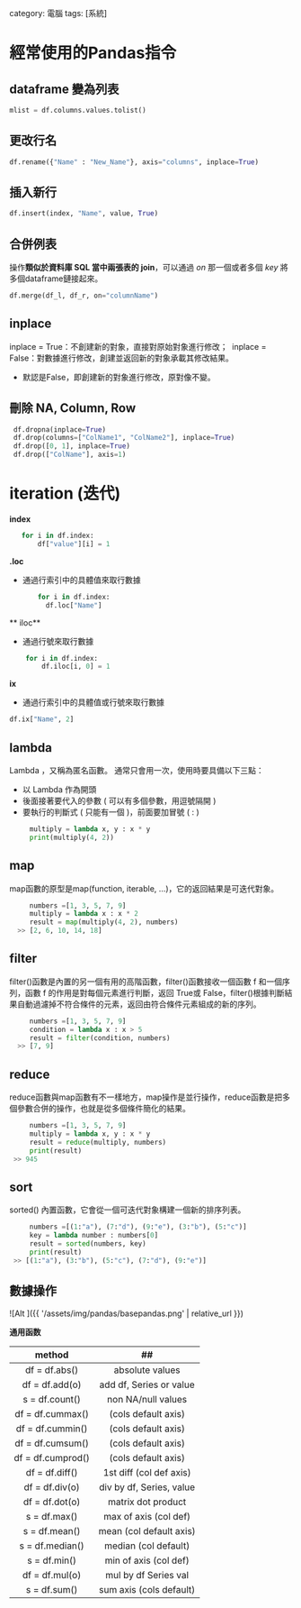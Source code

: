 category: 電腦
tags: [系統]

# 經常使用的Pandas指令

## dataframe 變為列表

```python
mlist = df.columns.values.tolist()
```

## 更改行名

```python
df.rename({"Name" : "New_Name"}, axis="columns", inplace=True)
```

## 插入新行

```python
df.insert(index, "Name", value, True)
```

## 合併例表

操作**類似於資料庫 SQL 當中兩張表的 join**，可以通過 *on* 那一個或者多個 *key* 將多個dataframe鏈接起來。

```python
df.merge(df_l, df_r, on="columnName")
```

## inplace

  inplace = True：不創建新的對象，直接對原始對象進行修改；
 ​ inplace = False：對數據進行修改，創建並返回新的對象承載其修改結果。
  - 默認是False，即創建新的對象進行修改，原對像不變。


## 刪除 NA, Column, Row

```python
 df.dropna(inplace=True)
 df.drop(columns=["ColName1", "ColName2"], inplace=True)
 df.drop([0, 1], inplace=True)
 df.drop(["ColName"], axis=1)
```

# iteration (迭代)

**index**
   
```python
   for i in df.index:
       df["value"][i] = 1
```

**.loc** 

 - 通過行索引中的具體值來取行數據 
 
   
```python 
       for i in df.index:
         df.loc["Name"]
```

** iloc**

 - 通過行號來取行數據
    
```python
    for i in df.index:
        df.iloc[i, 0] = 1
```
 
**ix**

 - 通過行索引中的具體值或行號來取行數據
    
```python
df.ix["Name", 2]
```


## lambda

Lambda ，又稱為匿名函數。 通常只會用一次，使用時要具備以下三點：

  - 以 Lambda 作為開頭
  - 後面接著要代入的參數 ( 可以有多個參數，用逗號隔開 )
  - 要執行的判斷式 ( 只能有一個 )，前面要加冒號 ( : )
  
```python
     multiply = lambda x, y : x * y
     print(multiply(4, 2))
```
  
## map

map函數的原型是map(function, iterable, …)，它的返回結果是可迭代對象。

```python
     numbers =[1, 3, 5, 7, 9]
     multiply = lambda x : x * 2
     result = map(multiply(4, 2), numbers)
  >> [2, 6, 10, 14, 18]
```

## filter

filter()函數是內置的另一個有用的高階函數，filter()函數接收一個函數 f 和一個序列，函數 f 的作用是對每個元素進行判斷，返回 True或 False，filter()根據判斷結果自動過濾掉不符合條件的元素，返回由符合條件元素組成的新的序列。

```python
     numbers =[1, 3, 5, 7, 9]
     condition = lambda x : x > 5
     result = filter(condition, numbers)
  >> [7, 9]   
```

## reduce

reduce函數與map函數有不一樣地方，map操作是並行操作，reduce函數是把多個參數合併的操作，也就是從多個條件簡化的結果。

```python
     numbers =[1, 3, 5, 7, 9]
     multiply = lambda x, y : x * y
     result = reduce(multiply, numbers)
     print(result)
 >> 945
```

## sort

sorted() 內置函數，它會從一個可迭代對象構建一個新的排序列表。

```python
     numbers =[(1:"a"), (7:"d"), (9:"e"), (3:"b"), (5:"c")]
     key = lambda number : numbers[0]
     result = sorted(numbers, key)
     print(result)
 >> [(1:"a"), (3:"b"), (5:"c"), (7:"d"), (9:"e")]
```


## 數據操作

![Alt ]({{ '/assets/img/pandas/basepandas.png' | relative_url }})

**通用函数**

| method |## |
|:---:|:---:|
|df = df.abs()|absolute values|
|df = df.add(o)|add df, Series or value|
|s = df.count()|non NA/null values|
|df = df.cummax()|(cols default axis)|
|df = df.cummin()|(cols default axis)|
|df = df.cumsum()|(cols default axis)|
|df = df.cumprod()|(cols default axis)|
|df = df.diff()|1st diff (col def axis)|
|df = df.div(o)|div by df, Series, value|
|df = df.dot(o)|matrix dot product|
|s = df.max()|max of axis (col def)|
|s = df.mean()|mean (col default axis)|
|s = df.median()|median (col default)|
|s = df.min()|min of axis (col def)|
|df = df.mul(o)|mul by df Series val|
|s = df.sum()|sum axis (cols default)|








